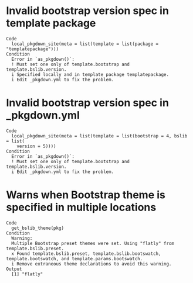 # Invalid bootstrap version spec in template package

    Code
      local_pkgdown_site(meta = list(template = list(package = "templatepackage")))
    Condition
      Error in `as_pkgdown()`:
      ! Must set one only of template.bootstrap and template.bslib.version.
      i Specified locally and in template package templatepackage.
      i Edit _pkgdown.yml to fix the problem.

# Invalid bootstrap version spec in _pkgdown.yml

    Code
      local_pkgdown_site(meta = list(template = list(bootstrap = 4, bslib = list(
        version = 5))))
    Condition
      Error in `as_pkgdown()`:
      ! Must set one only of template.bootstrap and template.bslib.version.
      i Edit _pkgdown.yml to fix the problem.

# Warns when Bootstrap theme is specified in multiple locations

    Code
      get_bslib_theme(pkg)
    Condition
      Warning:
      Multiple Bootstrap preset themes were set. Using "flatly" from template.bslib.preset.
      x Found template.bslib.preset, template.bslib.bootswatch, template.bootswatch, and template.params.bootswatch.
      i Remove extraneous theme declarations to avoid this warning.
    Output
      [1] "flatly"

